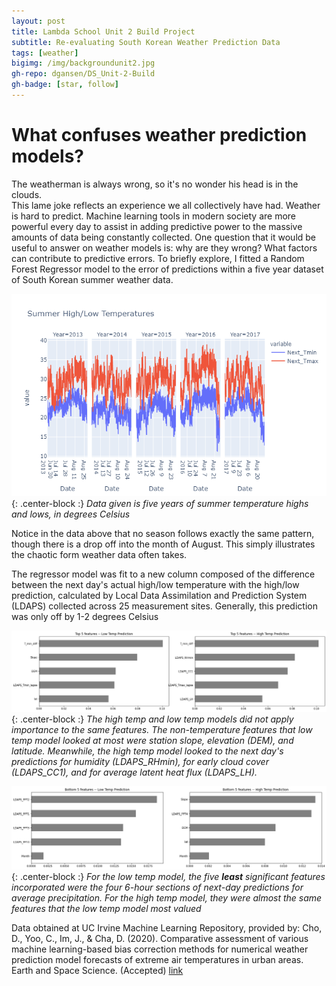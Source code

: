 ```yaml
---
layout: post
title: Lambda School Unit 2 Build Project
subtitle: Re-evaluating South Korean Weather Prediction Data
tags: [weather]
bigimg: /img/backgroundunit2.jpg
gh-repo: dgansen/DS_Unit-2-Build
gh-badge: [star, follow]
---
```


# What confuses weather prediction models?
The weatherman is always wrong, so it's no wonder his head is in the clouds.  
This lame joke reflects an experience we all collectively have had. Weather is hard to predict. Machine learning tools in modern society are more powerful every day to assist in adding predictive power to the massive amounts of data being constantly collected. One question that it would be useful to answer on weather models is: why are they wrong? What factors can contribute to predictive errors. To briefly explore, I fitted a Random Forest Regressor model to the error of predictions within a five year dataset of South Korean summer weather data.


![](/img/sum_temps.png){: .center-block :}
*Data given is five years of summer temperature highs and lows, in degrees Celsius*

Notice in the data above that no season follows exactly the same pattern, though there is a drop off into the month of August. This simply illustrates the chaotic form weather data often takes.  

The regressor model was fit to a new column composed of the difference between the next day's actual high/low temperature with the high/low prediction, calculated by Local Data Assimilation and Prediction System (LDAPS) collected across 25 measurement sites. Generally, this prediction was only off by 1-2 degrees Celsius

![](/img/feature_top.png){: .center-block :}
*The high temp and low temp models did not apply importance to the same features. The non-temperature features that low temp model looked at most were station slope, elevation (DEM), and latitude. Meanwhile, the high temp model looked to the next day's predictions for humidity (LDAPS_RHmin), for early cloud cover (LDAPS_CC1), and for average latent heat flux (LDAPS_LH).*



![](/img/feature_bottom.png){: .center-block :}
*For the low temp model, the five **least** significant features incorporated were the four 6-hour sections of next-day predictions for average precipitation. For the high temp model, they were almost the same features that the low temp model most valued*

Data obtained at UC Irvine Machine Learning Repository, provided by:
Cho, D., Yoo, C., Im, J., & Cha, D. (2020). Comparative assessment of various machine learning-based bias correction methods for numerical weather prediction model forecasts of extreme air temperatures in urban areas. Earth and Space Science. (Accepted)
[link](https://archive.ics.uci.edu/ml/datasets/Bias+correction+of+numerical+prediction+model+temperature+forecast])
